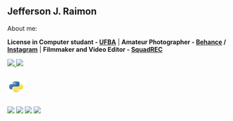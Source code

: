## Jefferson J. Raimon

About me:

**License in Computer studant - [UFBA](https://ufba.br)** | **Amateur Photographer - [Behance](https://www.behance.net/jeffersonraimon) / [Instagram](https://www.instagram.com/raimonsclicks/)** | **Filmmaker and Video Editor - [SquadREC](https://www.instagram.com/squad.rec/)**


<!--
- 🔭 I’m currently working on ...

- 👯 I’m looking to collaborate on ...
- 🤔 I’m looking for help with ...
- 💬 Ask me about ...
- 📫 How to reach me: ...
- 😄 Pronouns: ...
- ⚡ Fun fact: ...
-->

<div>
  <a href="https://github.com/jeffersonraimon">
  <img height="180em" src="https://github-readme-stats.vercel.app/api?username=jeffersonraimon&show_icons=true&theme=dark&include_all_commits=true&count_private=true"/>
  <img height="120em" src="https://github-readme-stats.vercel.app/api/top-langs/?username=jeffersonraimon&layout=compact&langs_count=7&theme=dark"/>
</div>
 
  ##
  
 <img align="center" alt="Jeff-Python" height="30" width="40" src="https://raw.githubusercontent.com/devicons/devicon/master/icons/python/python-original.svg">
  
  ##
  <div> 
  <a href="https://www.linkedin.com/in/jeffersonraimonsilva" target="_blank"><img src="https://img.shields.io/badge/-LinkedIn-%230077B5?style=for-the-badge&logo=linkedin&logoColor=white" target="_blank"></a> 
  <a href="https://instagram.com/jeffersonraimon" target="_blank"><img src="https://img.shields.io/badge/-Instagram-%23E4405F?style=for-the-badge&logo=instagram&logoColor=white" target="_blank"></a>
 	<a href="https://www.twitch.tv/raimonplay" target="_blank"><img src="https://img.shields.io/badge/Twitch-9146FF?style=for-the-badge&logo=twitch&logoColor=white" target="_blank"></a>
  <a href = "mailto:jeffersonraimon@gmail.com"><img src="https://img.shields.io/badge/-Gmail-%23333?style=for-the-badge&logo=gmail&logoColor=white" target="_blank"></a>
 
</div>
  
  
  
  
  
  
  
